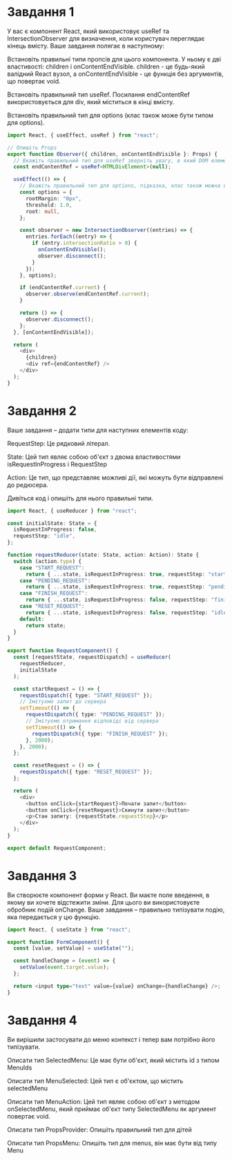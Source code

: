 # Завдання 1

У вас є компонент React, який використовує useRef та IntersectionObserver для визначення, коли користувач переглядає кінець вмісту. Ваше завдання полягає в наступному:

Встановіть правильні типи пропсів для цього компонента. У ньому є дві властивості: children і onContentEndVisible. children - це будь-який валідний React вузол, а onContentEndVisible - це функція без аргументів, що повертає void.

Встановіть правильний тип useRef. Посилання endContentRef використовується для div, який міститься в кінці вмісту.

Встановіть правильний тип для options (клас також може бути типом для options).

```ts
import React, { useEffect, useRef } from "react";

// Опишіть Props
export function Observer({ children, onContentEndVisible }: Props) {
  // Вкажіть правильний тип для useRef зверніть увагу, в який DOM елемент ми його передаємо
  const endContentRef = useRef<HTMLDivElement>(null);

  useEffect(() => {
    // Вкажіть правильний тип для options, підказка, клас також можна вказувати як тип
    const options = {
      rootMargin: "0px",
      threshold: 1.0,
      root: null,
    };

    const observer = new IntersectionObserver((entries) => {
      entries.forEach((entry) => {
        if (entry.intersectionRatio > 0) {
          onContentEndVisible();
          observer.disconnect();
        }
      });
    }, options);

    if (endContentRef.current) {
      observer.observe(endContentRef.current);
    }

    return () => {
      observer.disconnect();
    };
  }, [onContentEndVisible]);

  return (
    <div>
      {children}
      <div ref={endContentRef} />
    </div>
  );
}
```

# Завдання 2

Ваше завдання – додати типи для наступних елементів коду:

RequestStep: Це рядковий літерал.

State: Цей тип являє собою об'єкт з двома властивостями isRequestInProgress і RequestStep

Action: Це тип, що представляє можливі дії, які можуть бути відправлені до редюсера.

Дивіться код і опишіть для нього правильні типи.

```ts
import React, { useReducer } from "react";

const initialState: State = {
  isRequestInProgress: false,
  requestStep: "idle",
};

function requestReducer(state: State, action: Action): State {
  switch (action.type) {
    case "START_REQUEST":
      return { ...state, isRequestInProgress: true, requestStep: "start" };
    case "PENDING_REQUEST":
      return { ...state, isRequestInProgress: true, requestStep: "pending" };
    case "FINISH_REQUEST":
      return { ...state, isRequestInProgress: false, requestStep: "finished" };
    case "RESET_REQUEST":
      return { ...state, isRequestInProgress: false, requestStep: "idle" };
    default:
      return state;
  }
}

export function RequestComponent() {
  const [requestState, requestDispatch] = useReducer(
    requestReducer,
    initialState
  );

  const startRequest = () => {
    requestDispatch({ type: "START_REQUEST" });
    // Імітуємо запит до сервера
    setTimeout(() => {
      requestDispatch({ type: "PENDING_REQUEST" });
      // Імітуємо отримання відповіді від сервера
      setTimeout(() => {
        requestDispatch({ type: "FINISH_REQUEST" });
      }, 2000);
    }, 2000);
  };

  const resetRequest = () => {
    requestDispatch({ type: "RESET_REQUEST" });
  };

  return (
    <div>
      <button onClick={startRequest}>Почати запит</button>
      <button onClick={resetRequest}>Скинути запит</button>
      <p>Стан запиту: {requestState.requestStep}</p>
    </div>
  );
}

export default RequestComponent;
```

# Завдання 3

Ви створюєте компонент форми у React. Ви маєте поле введення, в якому ви хочете відстежити зміни. Для цього ви використовуєте обробник подій onChange. Ваше завдання – правильно типізувати подію, яка передається у цю функцію.

```ts
import React, { useState } from "react";

export function FormComponent() {
  const [value, setValue] = useState("");

  const handleChange = (event) => {
    setValue(event.target.value);
  };

  return <input type="text" value={value} onChange={handleChange} />;
}
```

# Завдання 4

Ви вирішили застосувати до меню контекст і тепер вам потрібно його типізувати.

Описати тип SelectedMenu: Це має бути об'єкт, який містить id з типом MenuIds

Описати тип MenuSelected: Цей тип є об'єктом, що містить selectedMenu

Описати тип MenuAction: Цей тип являє собою об'єкт з методом onSelectedMenu, який приймає об'єкт типу SelectedMenu як аргумент повертає void.

Описати тип PropsProvider: Опишіть правильний тип для дітей

Описати тип PropsMenu: Опишіть тип для menus, він має бути від типу Menu
